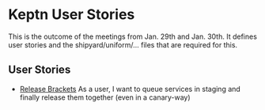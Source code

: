 # Keptn User Stories

This is the outcome of the meetings from Jan. 29th and Jan. 30th. It defines user stories and the shipyard/uniform/... files that are required for this.

## User Stories

- [Release Brackets](release_brackets/) As a user, I want to queue services in staging and finally release them together (even in a canary-way)